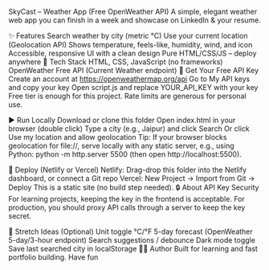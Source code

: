 SkyCast – Weather App (Free OpenWeather API)
A simple, elegant weather web app you can finish in a week and showcase on LinkedIn & your resume.

✨ Features
Search weather by city (metric °C)
Use your current location (Geolocation API)
Shows temperature, feels-like, humidity, wind, and icon
Accessible, responsive UI with a clean design
Pure HTML/CSS/JS – deploy anywhere
🧰 Tech Stack
HTML, CSS, JavaScript (no frameworks)
OpenWeather Free API (Current Weather endpoint)
🔑 Get Your Free API Key
Create an account at https://openweathermap.org/api
Go to My API keys and copy your key
Open script.js and replace YOUR_API_KEY with your key
Free tier is enough for this project. Rate limits are generous for personal use.

▶️ Run Locally
Download or clone this folder
Open index.html in your browser (double click)
Type a city (e.g., Jaipur) and click Search
Or click Use my location and allow geolocation
Tip: If your browser blocks geolocation for file://, serve locally with any static server, e.g., using Python: python -m http.server 5500 (then open http://localhost:5500).

🚀 Deploy (Netlify or Vercel)
Netlify: Drag-drop this folder into the Netlify dashboard, or connect a Git repo
Vercel: New Project → Import from Git → Deploy
This is a static site (no build step needed).
🔒 About API Key Security
For learning projects, keeping the key in the frontend is acceptable. For production, you should proxy API calls through a server to keep the key secret.

🧩 Stretch Ideas (Optional)
Unit toggle °C/°F
5-day forecast (OpenWeather 5-day/3-hour endpoint)
Search suggestions / debounce
Dark mode toggle
Save last searched city in localStorage
🧑‍💻 Author
Built for learning and fast portfolio building. Have fun
